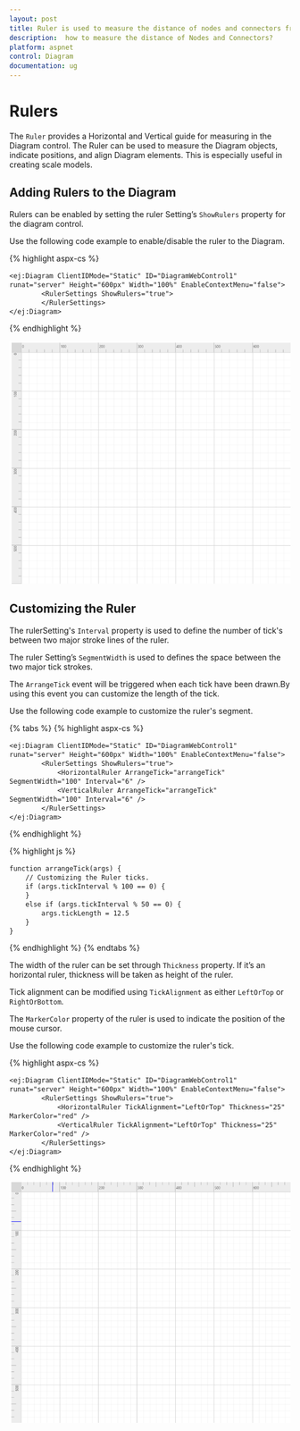 ```yaml
---
layout: post
title: Ruler is used to measure the distance of nodes and connectors from origin of the page.
description:  how to measure the distance of Nodes and Connectors?
platform: aspnet
control: Diagram
documentation: ug
---
```


# Rulers

The `Ruler` provides a Horizontal and Vertical guide for measuring in the Diagram control. The Ruler can be used to measure the Diagram objects, indicate positions, and align Diagram elements. This is especially useful in creating scale models. 

## Adding Rulers to the Diagram
Rulers can be enabled by setting the ruler Setting’s `ShowRulers` property for the diagram control.

Use the following code example to enable/disable the ruler to the Diagram.

{% highlight aspx-cs %}

    <ej:Diagram ClientIDMode="Static" ID="DiagramWebControl1" runat="server" Height="600px" Width="100%" EnableContextMenu="false">
            <RulerSettings ShowRulers="true">
            </RulerSettings>
    </ej:Diagram>

{% endhighlight %}



![](/aspnet/Diagram/Rulers_images/Rulers_image1.png)

## Customizing the Ruler

The rulerSetting's `Interval` property is used to define the number of tick's between two major stroke lines of the ruler. 

The ruler Setting’s `SegmentWidth` is used to defines the space between the two major tick strokes.

The `ArrangeTick` event will be triggered when each tick have been drawn.By using this event you can customize the length of the tick.

Use the following code example to customize the ruler's segment.

{% tabs %} 
{% highlight aspx-cs %}

    <ej:Diagram ClientIDMode="Static" ID="DiagramWebControl1" runat="server" Height="600px" Width="100%" EnableContextMenu="false">
            <RulerSettings ShowRulers="true">
                <HorizontalRuler ArrangeTick="arrangeTick" SegmentWidth="100" Interval="6" />
                <VerticalRuler ArrangeTick="arrangeTick" SegmentWidth="100" Interval="6" />
            </RulerSettings>
    </ej:Diagram>

{% endhighlight %}

{% highlight js %}  

    function arrangeTick(args) {
        // Customizing the Ruler ticks.
        if (args.tickInterval % 100 == 0) {
        }
        else if (args.tickInterval % 50 == 0) {
            args.tickLength = 12.5
        }
    }

{% endhighlight %}
{% endtabs %}


The width of the ruler can be set through `Thickness` property. If it’s an horizontal ruler, thickness will be taken as height of the ruler.

Tick alignment can be modified using `TickAlignment` as either `LeftOrTop` or `RightOrBottom`.

The `MarkerColor` property of the ruler is used to indicate the position of the mouse cursor.

Use the following code example to customize the ruler's tick.

{% highlight aspx-cs %}

    <ej:Diagram ClientIDMode="Static" ID="DiagramWebControl1" runat="server" Height="600px" Width="100%" EnableContextMenu="false">
            <RulerSettings ShowRulers="true">
                <HorizontalRuler TickAlignment="LeftOrTop" Thickness="25" MarkerColor="red" />
                <VerticalRuler TickAlignment="LeftOrTop" Thickness="25" MarkerColor="red" />
            </RulerSettings>
    </ej:Diagram>

{% endhighlight %}
 

![](/aspnet/Diagram/Rulers_images/Rulers_image2.png)

